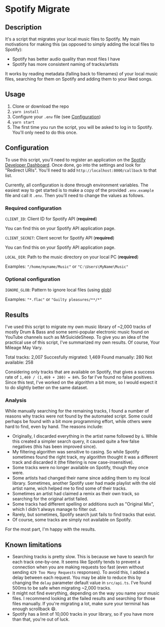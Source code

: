 # Spotify Migrate

## Description

It's a script that migrates your local music files to Spotify. My main motivations for making this (as opposed to simply adding the local files to Spotify):

- Spotify has better audio quality than most files I have
- Spotify has more consistent naming of tracks/artists

It works by reading metadata (falling back to filenames) of your local music files, searching for them on Spotify and adding them to your liked songs.

## Usage

1. Clone or download the repo
2. `yarn install`
3. Configure your `.env` file (see [Configuration](#configuration))
4. `yarn start`
5. The first time you run the script, you will be asked to log in to Spotify. You'll only need to do this once.

## Configuration

To use this script, you'll need to register an application on the [Spotify Developer Dashboard](https://developer.spotify.com/dashboard). Once done, go into the settings and look for "Redirect URIs". You'll need to add `http://localhost:8000/callback` to that list.

Currently, all configuration is done through environment variables. The easiest way to get started is to make a copy of the provided `.env.example` file and call it `.env`. Then you'll need to change the values as follows.

### Required configuration

`CLIENT_ID`: Client ID for Spotify API (**required**)

You can find this on your Spotify API application page.

`CLIENT_SECRET`: Client secret for Spotify API (**required**)

You can find this on your Spotify API application page.

`LOCAL_DIR`: Path to the music directory on your local PC (**required**)

Examples: `"/home/myname/Music"` or `"C:\Users\MyName\Music"`

### Optional configuration

`IGNORE_GLOB`: Pattern to ignore local files (using [glob](<https://en.wikipedia.org/wiki/Glob_(programming)>))

Examples: `"*.flac"` or `"Guilty pleasures/**/*"`

## Results

I've used this script to migrate my own music library of ~2,000 tracks of mostly Drum & Bass and some semi-popular electronic music found on YouTube channels such as MrSuicideSheep. To give you an idea of the practical use of this script, I've summarized my own results. Of course, Your Mileage May Vary.

Total tracks: 2,007
Succesfully migrated: 1,469
Found manually: 280
Not available: 258

Considering only tracks that are available on Spotify, that gives a success rate of `1,469 / (1,469 + 280) = 84%`. So far I've found no false positives. Since this test, I've worked on the algorithm a bit more, so I would expect it to do slightly better on the same dataset.

### Analysis

While manually searching for the remaining tracks, I found a number of reasons why tracks were not found by the automated script. Some could perhaps be found with a bit more programming effort, while others were hard to find, even by hand. The reasons include:

- Originally, I discarded everything in the artist name followed by `&`. While this created a simpler search query, it caused quite a few false negatives (this has been improved since).
- My filtering algorithm was sensitive to casing. So while Spotify sometimes found the right track, my algorithm thought it was a different track and discarded it (the filtering is now case-insensitive).
- Some tracks were no longer available on Spotify, though they once were.
- Some artists had changed their name since adding them to my local library. Sometimes, another Spotify user had made playlist with the old artist name, wich helped me to find some of their tracks.
- Sometimes an artist had claimed a remix as their own track, so searching for the original artist failed.
- Some tracks had different spelling or additions such as "Original Mix", which I didn't always manage to filter out.
- Rarely, but sometimes, Spotify search just fails to find tracks that exist.
- Of course, some tracks are simply not available on Spotify.

For the most part, I'm happy with the results.

## Known limitations

- Searching tracks is pretty slow. This is because we have to search for each track one-by-one. It seems like Spotify tends to prevent a connection when you are making requests too fast (even without sending `429 Too Many Requests` responses). To avoid this, I added a delay between each request. You may be able to reduce this by changing the `delay` parameter default value in `src/api.ts`. I've found 500ms to be safe when migrating ~2,000 tracks.
- It might not find everything, depending on the way you name your music files. I recommend looking at the failed results and searching for those files manually. If you're migrating a lot, make sure your terminal has enough scrollback 😄.
- Spotify has a limit of 10,000 tracks in your library, so if you have more than that, you're out of luck.

